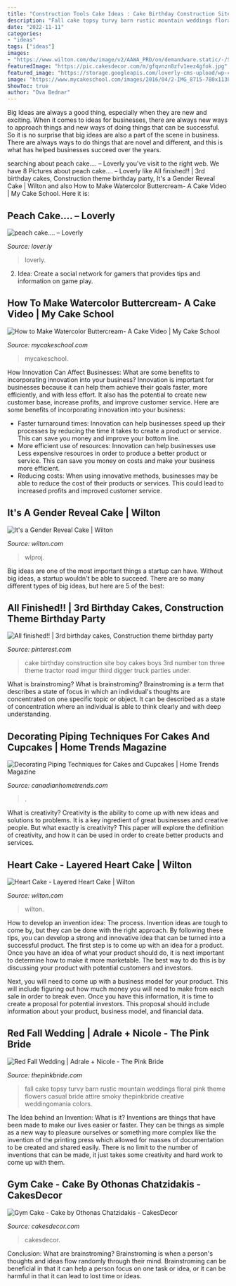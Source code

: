 ```yaml
---
title: "Construction Tools Cake Ideas : Cake Birthday Construction Site Boy Cakes Boys 3rd Number Ton Three Theme Tractor Road Imgur Third Digger Truck Parties Under"
description: "Fall cake topsy turvy barn rustic mountain weddings floral pink theme flowers casual bride attire smoky thepinkbride creative weddingomania colors"
date: "2022-11-11"
categories:
- "ideas"
tags: ["ideas"]
images:
- "https://www.wilton.com/dw/image/v2/AAWA_PRD/on/demandware.static/-/Sites-wilton-project-master/default/dwdb97d7e7/images/project/WLPROJ-9253/GeReCaHa_45527-1.jpg?sw=1440&amp;sh=750&amp;sm=fit"
featuredImage: "https://pic.cakesdecor.com/m/gfqvnzn8zfv1eez4gfok.jpg"
featured_image: "https://storage.googleapis.com/loverly-cms-upload/wp-content/uploads/2017/01/04141558/74_2be2169839981a80-1.jpg"
image: "https://www.mycakeschool.com/images/2016/04/2-IMG_8715-780x1138.jpg"
ShowToc: true
author: "Ova Bednar"
---
```



Big Ideas are always a good thing, especially when they are new and exciting. When it comes to ideas for businesses, there are always new ways to approach things and new ways of doing things that can be successful. So it is no surprise that big ideas are also a part of the scene in business. There are always ways to do things that are novel and different, and this is what has helped businesses succeed over the years.

	

		
searching about peach cake.... – Loverly you've visit to the right web. We have 8 Pictures about peach cake.... – Loverly like All finished!! | 3rd birthday cakes, Construction theme birthday party, It&#039;s a Gender Reveal Cake | Wilton and also How to Make Watercolor Buttercream- A Cake Video | My Cake School. Here it is:
		
    
## Peach Cake.... – Loverly

<img loading=lazy src="https://storage.googleapis.com/loverly-cms-upload/wp-content/uploads/2017/01/04141558/74_2be2169839981a80-1.jpg" onerror="this.onerror=null;this.src='https://tse3.mm.bing.net/th?id=OIP.GzuQmjev2Tc-4RKPnYgKfwHaJ4&amp;pid=15.1';" alt="peach cake.... – Loverly">

_Source: lover.ly_

>loverly. 

	

2. Idea: Create a social network for gamers that provides tips and information on game play.

    
## How To Make Watercolor Buttercream- A Cake Video | My Cake School

<img loading=lazy src="https://www.mycakeschool.com/images/2016/04/2-IMG_8715-780x1138.jpg" onerror="this.onerror=null;this.src='https://tse3.mm.bing.net/th?id=OIP.RA9smrS8ZXw7H0RkTISmBQHaKz&amp;pid=15.1';" alt="How to Make Watercolor Buttercream- A Cake Video | My Cake School">

_Source: mycakeschool.com_

>mycakeschool. 

	

How Innovation Can Affect Businesses: What are some benefits to incorporating innovation into your business?
Innovation is important for businesses because it can help them achieve their goals faster, more efficiently, and with less effort. It also has the potential to create new customer base, increase profits, and improve customer service. Here are some benefits of incorporating innovation into your business: 
- Faster turnaround times: Innovation can help businesses speed up their processes by reducing the time it takes to create a product or service. This can save you money and improve your bottom line. 
- More efficient use of resources: Innovation can help businesses use Less expensive resources in order to produce a better product or service. This can save you money on costs and make your business more efficient. 
- Reducing costs: When using innovative methods, businesses may be able to reduce the cost of their products or services. This could lead to increased profits and improved customer service.

    
## It&#039;s A Gender Reveal Cake | Wilton

<img loading=lazy src="https://www.wilton.com/dw/image/v2/AAWA_PRD/on/demandware.static/-/Sites-wilton-project-master/default/dwdb97d7e7/images/project/WLPROJ-9253/GeReCaHa_45527-1.jpg?sw=1440&amp;sh=750&amp;sm=fit" onerror="this.onerror=null;this.src='https://tse2.mm.bing.net/th?id=OIP.z9y_OQZVQ29F2NYQ0cK6gAHaHa&amp;pid=15.1';" alt="It&#039;s a Gender Reveal Cake | Wilton">

_Source: wilton.com_

>wlproj. 

	

Big ideas are one of the most important things a startup can have. Without big ideas, a startup wouldn't be able to succeed. There are so many different types of big ideas, but here are 5 of the best: 

    
## All Finished!! | 3rd Birthday Cakes, Construction Theme Birthday Party

<img loading=lazy src="https://i.pinimg.com/736x/15/5c/1b/155c1b18ad5728db18df057c59b82a62--third-birthday-birthday-bash.jpg" onerror="this.onerror=null;this.src='https://tse4.mm.bing.net/th?id=OIP.d-yZ6OeTDhvyXt794Jpz1wHaJ3&amp;pid=15.1';" alt="All finished!! | 3rd birthday cakes, Construction theme birthday party">

_Source: pinterest.com_

>cake birthday construction site boy cakes boys 3rd number ton three theme tractor road imgur third digger truck parties under. 

	

What is brainstroming?
What is brainstroming? Brainstroming is a term that describes a state of focus in which an individual's thoughts are concentrated on one specific topic or object. It can be described as a state of concentration where an individual is able to think clearly and with deep understanding.

    
## Decorating Piping Techniques For Cakes And Cupcakes | Home Trends Magazine

<img loading=lazy src="https://canadianhometrends.com/wp-content/gallery/decorating-piping-techniques-for-cakes-and-cupcakes/cake-piping.jpg" onerror="this.onerror=null;this.src='https://tse3.mm.bing.net/th?id=OIP.7ny3ZC-qfLYKhP2cx_VW6wAAAA&amp;pid=15.1';" alt="Decorating Piping Techniques for Cakes and Cupcakes | Home Trends Magazine">

_Source: canadianhometrends.com_

>. 

	

What is creativity?
Creativity is the ability to come up with new ideas and solutions to problems. It is a key ingredient of great businesses and creative people. But what exactly is creativity? This paper will explore the definition of creativity, and how it can be used in order to create better products and services.

    
## Heart Cake - Layered Heart Cake | Wilton

<img loading=lazy src="https://www.wilton.com/dw/image/v2/AAWA_PRD/on/demandware.static/-/Sites-wilton-project-master/default/dwab0169ae/images/project/WLPROJ-9107/HeEaLaFe_42691.jpg?sw=1000&amp;sh=1000&amp;sm=fit" onerror="this.onerror=null;this.src='https://tse1.mm.bing.net/th?id=OIP.71pKrTs0Wx9AugiyotdZ2QHaHa&amp;pid=15.1';" alt="Heart Cake - Layered Heart Cake | Wilton">

_Source: wilton.com_

>wilton. 

	

How to develop an invention idea: The process.
Invention ideas are tough to come by, but they can be done with the right approach. By following these tips, you can develop a strong and innovative idea that can be turned into a successful product.
The first step is to come up with an idea for a product. Once you have an idea of what your product should do, it is next important to determine how to make it more marketable. The best way to do this is by discussing your product with potential customers and investors.

Next, you will need to come up with a business model for your product. This will include figuring out how much money you will need to make from each sale in order to break even. Once you have this information, it is time to create a proposal for potential investors. This proposal should include information about your product, business model, and financial data.

    
## Red Fall Wedding | Adrale + Nicole - The Pink Bride

<img loading=lazy src="http://www.thepinkbride.com/wp-content/uploads/2015/12/smoky-mountain-wedding-rustic-fall-red-lily-barn-madison-j-photography-7.jpg" onerror="this.onerror=null;this.src='https://tse3.mm.bing.net/th?id=OIP.zUAz1DghOzZr1L79e1oZtgHaKp&amp;pid=15.1';" alt="Red Fall Wedding | Adrale + Nicole - The Pink Bride">

_Source: thepinkbride.com_

>fall cake topsy turvy barn rustic mountain weddings floral pink theme flowers casual bride attire smoky thepinkbride creative weddingomania colors. 

	

The Idea behind an Invention: What is it?
Inventions are things that have been made to make our lives easier or faster. They can be things as simple as a new way to pleasure ourselves or something more complex like the invention of the printing press which allowed for masses of documentation to be created and shared easily. There is no limit to the number of inventions that can be made, it just takes some creativity and hard work to come up with them.

    
## Gym Cake - Cake By Othonas Chatzidakis - CakesDecor

<img loading=lazy src="https://pic.cakesdecor.com/m/gfqvnzn8zfv1eez4gfok.jpg" onerror="this.onerror=null;this.src='https://tse3.mm.bing.net/th?id=OIP.QdROKcDpYIuhX-erAtQEUwHaLV&amp;pid=15.1';" alt="Gym Cake - Cake by Othonas Chatzidakis - CakesDecor">

_Source: cakesdecor.com_

>cakesdecor. 

	

Conclusion:
What are brainstroming? Brainstroming is when a person's thoughts and ideas flow randomly through their mind. Brainstroming can be beneficial in that it can help a person focus on one task or idea, or it can be harmful in that it can lead to lost time or ideas.

